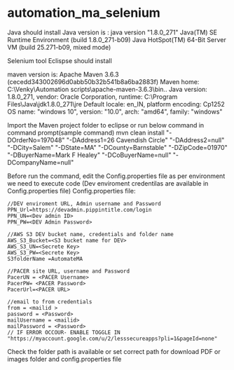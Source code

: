 # automation_ma_selenium
Java should install
    Java version is :
    java version "1.8.0_271"
    Java(TM) SE Runtime Environment (build 1.8.0_271-b09)
    Java HotSpot(TM) 64-Bit Server VM (build 25.271-b09, mixed mode)

Selenium tool Eclispse should install

maven version is:
    Apache Maven 3.6.3 (cecedd343002696d0abb50b32b541b8a6ba2883f)
    Maven home: C:\Venky\Automation scripts\apache-maven-3.6.3\bin\..
    Java version: 1.8.0_271, vendor: Oracle Corporation, runtime: C:\Program Files\Java\jdk1.8.0_271\jre
    Default locale: en_IN, platform encoding: Cp1252
    OS name: "windows 10", version: "10.0", arch: "amd64", family: "windows"

Import the Maven project folder to eclipse or run below command in command prompt(sample command)
mvn clean install "-DOrderNo=197048" "-DAddress1=26 Cavendish Circle" "-DAddress2=null" "-DCity=Salem" "-DState=MA" "-DCounty=Barnstable" "-DZipCode=01970" "-DBuyerName=Mark F Healey" "-DCoBuyerName=null" "-DCompanyName=null"

Before run the command, edit the Config.properties file as per environment we need to execute code (Dev enviroment credentilas are available in Config.properties file)
Config.properties file:

    //DEV enviroment URL, Admin username and Password
    PPN_Url=https://devadmin.pippintitle.com/login
    PPN_UN=<Dev admin ID>
    PPN_PW=<DEV Admin Password>

    //AWS S3 DEV bucket name, credentials and folder name
    AWS_S3_Bucket=<S3 bucket name for DEV>
    AWS_S3_UN=<Secrete Key>
    AWS_S3_PW=<Secrete Key>
    S3folderName =AutomateMA

    //PACER site URL, username and Password
    PacerUN = <PACER Username>
    PacerPW= <PACER Password>
    PacerUrl=<PACER URL>

    //email to from credentials
    from = <mailid >
    password = <Password>
    mailUsername = <mailid>
    mailPassword = <Password>
    // IF ERROR OCCOUR- ENABLE TOGGLE IN "https://myaccount.google.com/u/2/lesssecureapps?pli=1&pageId=none"

Check the folder path is available or set correct path for download PDF or images folder and config.properties file